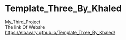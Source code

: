 # Template_Three_By_Khaled
My_Third_Project <br>
The link Of Website <br>
https://elbavary.github.io/Template_Three_By_Khaled/
